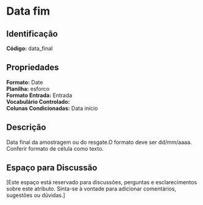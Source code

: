 # Data fim

## Identificação
**Código:** data_final

## Propriedades
**Formato:** Date  
**Planilha:** esforco  
**Formato Entrada:** Entrada  
**Vocabulário Controlado:**   
**Colunas Condicionadas:** Data início  

## Descrição
Data final da amostragem ou do resgate.O formato deve ser dd/mm/aaaa. Conferir formato de célula como texto.

## Espaço para Discussão
[Este espaço está reservado para discussões, perguntas e esclarecimentos sobre este atributo. Sinta-se à vontade para adicionar comentários, sugestões ou dúvidas.]
